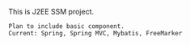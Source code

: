 
This is J2EE SSM project.

	Plan to include basic component.
	Current: Spring, Spring MVC, Mybatis, FreeMarker